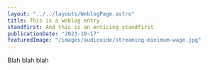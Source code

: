 ```yaml
---
layout: "../../layouts/WeblogPage.astro"
title: This is a weblog entry
standfirst: And this is an enticing standfirst
publicationDate: "2023-10-17"
featuredImage: "/images/audioxide/streaming-minimum-wage.jpg"
---
```


Blah blah blah
